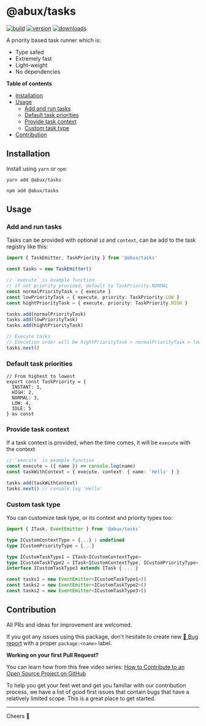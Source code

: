 @abux/tasks
=====
[![build][badge-build]][changelog]
[![version][npm-version-badge]][npm-url]
[![downloads][npm-downloads-badge]][npm-url]

A priority based task runner which is:
- Type safed
- Extremely fast
- Light-weight
- No dependencies

**Table of contents**
* [Installation](#installation)
* [Usage](#usage)
  + [Add and run tasks](#add-and-run-tasks)
  + [Default task priorities](#default-task-priorities)
  + [Provide task context](#provide-task-context)
  + [Custom task type](#custom-task-type)
* [Contribution](#contribution)

Installation
-----
Install using `yarn` or `npm`:
```
yarn add @abux/tasks
```

```
npm add @abux/tasks
```

Usage
-----

### Add and run tasks

Tasks can be provided with optional `id` and `context`, can be add to the task registry like this:

```typescript
import { TaskEmitter, TaskPriority } from '@abux/tasks'

const tasks = new TaskEmitter()

// `execute` is example function
// if not priority provided, default to TaskPriority.NORMAL
const normalPriorityTask = { execute } 
const lowPriorityTask = { execute, priority: TaskPriority.LOW }
const hightPriorityTask = { execute, priority: TaskPriority.HIGH }

tasks.add(normalPriorityTask)
tasks.add(lowPriorityTask)
tasks.add(hightPriorityTask)

// Execute tasks
// Execution order will be hightPriorityTask > normalPriorityTask > lowPriorityTask
tasks.next()
```

### Default task priorities

```
// From highest to lowest
export const TaskPriority = {
  INSTANT: 1,
  HIGH: 2,
  NORMAL: 3,
  LOW: 4,
  IDLE: 5
} as const
```

### Provide task context

If a task context is provided, when the time comes, it will be `execute` with the context

```typescript
// `execute` is example function
const execute = ({ name }) => console.log(name)
const taskWithContext = { execute, context: { name: 'Hello' } }

tasks.add(taskWithContext)
tasks.next() // console.log 'Hello'
```

### Custom task type

You can customize task type, or its context and priority types too:

```typescript
import { ITask, EventEmitter } from '@abux/tasks`

type ICustomContextType = {...} | undefined
type ICustomPriorityType = {...}

type ICustomTaskType1 = ITask<ICustomContextType>
type ICustomTaskType2 = ITask<ICustomContextType, ICustomPriorityType>
interface ICustomTaskType3 extends ITask { ... }

const tasks1 = new EventEmitter<ICustomTaskType1>()
const tasks2 = new EventEmitter<ICustomTaskType2>()
const tasks2 = new EventEmitter<ICustomTaskType3>()
```

Contribution
-----

All PRs and ideas for improvement are welcomed. 

If you got any issues using this package, don't hesitate to create new [🐞 Bug report][issues] with a proper `package:<name>` label.

**Working on your first Pull Request?**

You can learn how from this free video series: [How to Contribute to an Open Source Project on GitHub](https://egghead.io/courses/how-to-contribute-to-an-open-source-project-on-github)

To help you get your feet wet and get you familiar with our contribution process, we have a list of good first issues that contain bugs that have a relatively limited scope. This is a great place to get started.

-----
Cheers 🍻

[changelog]: https://github.com/abuxvn/source/blob/main/packages/tasks/CHANGELOG.md
[issues]: https://github.com/abuxvn/source/issues?q=is%3Aopen+is%3Aissue+label%3Apackage%3Atasks
[good-first]: https://github.com/abuxvn/source/issues?q=is%3Aopen+is%3Aissue+label%3Aflag%3Agood-first
[badge-build]: https://github.com/abuxvn/source/actions/workflows/build.yaml/badge.svg
[npm-url]: https://www.npmjs.com/package/@abux/tasks
[npm-downloads-badge]: https://img.shields.io/npm/dw/@abux/tasks
[npm-version-badge]: https://img.shields.io/npm/v/@abux/tasks

